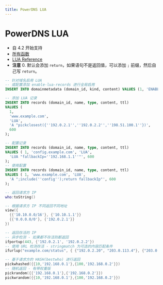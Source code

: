 ```yaml
---
title: PowerDNS LUA
---
```


# PowerDNS LUA
* 自 4.2 开始支持
* [所有函数](https://doc.powerdns.com/authoritative/lua-records/functions.html)
* [LUA Reference](https://doc.powerdns.com/authoritative/lua-records/reference/index.html)
* __注意__
  0. 默认会添加 `return`，如果语句不是返回值，可以添加 `;` 前缀，然后自己写 `return`。

```sql
-- 针对域名启用 LUA
-- 或配置添加 enable-lua-records 进行全局启用
INSERT INTO domainmetadata (domain_id, kind, content) VALUES (1, 'ENABLE-LUA-RECORDS', 1);

-- 添加 LUA 记录
INSERT INTO records (domain_id, name, type, content, ttl)
VALUES (
  1,
  'www.example.com',
  'LUA',
  'A "pickclosest({''192.0.2.1'',''192.0.2.2'',''198.51.100.1''})',
  600
);

-- 配置记录
INSERT INTO records (domain_id, name, type, content, ttl)
VALUES ( 1, 'config.example.com', 'LUA',
  'LUA "fallbackIp=''192.168.1.1''"', 600
);
-- 使用配置
INSERT INTO records (domain_id, name, type, content, ttl)
VALUES ( 1, 'www.example.com', 'LUA',
  'A ";include(''config'');return fallbackIp"', 600
);
```

```lua
-- 返回请求方 IP
who:toString()

-- 根据请求方 IP 不同返回不同地址
view({
  {{'10.10.0.0/16'}, {'10.10.1.1'}}
  {{'0.0.0.0/0'}, {'192.0.2.1'}}
})

-- 返回存活的 IP
-- 异步检测 - 如果都不存活则都返回
ifportup(443, {'192.0.2.1', '192.0.2.2'})
-- 使用 URL 检测存活 - stringmatch 为可选的内容匹配条件
ifurlup("example.com/status", { {"192.0.2.20", "203.0.113.4"}, {"203.0.113.2"} },{stringmatch='ok'})

-- 基于请求方的 HASH(bestwho) 进行返回
pickwhashed({{10,'192.168.0.1'},{100,'192.168.0.2'}})
-- 随机返回 - 有带权重版
pickrandom({{'192.168.0.1'},{'192.168.0.2'}})
pickwrandom({{10,'192.168.0.1'},{100,'192.168.0.2'}})
```
